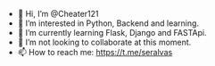 - 👋 Hi, I’m @Cheater121
- 👀 I’m interested in Python, Backend and learning.
- 🌱 I’m currently learning Flask, Django and FASTApi.
- 💞️ I’m not looking to collaborate at this moment.
- 📫 How to reach me: https://t.me/seralvas
<!---
Cheater121/Cheater121 is a ✨ special ✨ repository because its `README.md` (this file) appears on your GitHub profile.
You can click the Preview link to take a look at your changes.
--->
